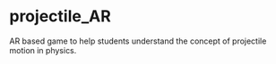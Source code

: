 # projectile_AR
AR based game to help students understand the concept of projectile motion in physics.
